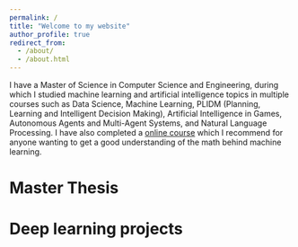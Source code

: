 ```yaml
---
permalink: /
title: "Welcome to my website"
author_profile: true
redirect_from: 
  - /about/
  - /about.html
---
```


I have a Master of Science in Computer Science and Engineering, during which I studied machine learning and artificial intelligence topics in multiple courses such as Data Science, Machine Learning, PLIDM (Planning, Learning and Intelligent Decision Making), Artificial Intelligence in Games, Autonomous Agents and Multi-Agent Systems, and Natural Language Processing. I have also completed a [online course](https://coursera.org/share/3a02f88e77a05ca31ecbe596b30a2ccf) which I recommend for anyone wanting to get a good understanding of the math behind machine learning.

# Master Thesis

# Deep learning projects
